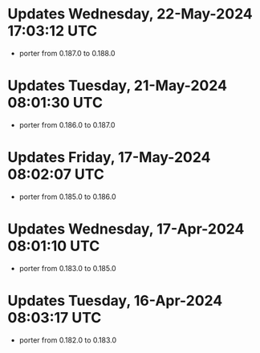 # Updates Wednesday, 22-May-2024 17:03:12 UTC
- porter from 0.187.0 to 0.188.0

# Updates Tuesday, 21-May-2024 08:01:30 UTC
- porter from 0.186.0 to 0.187.0

# Updates Friday, 17-May-2024 08:02:07 UTC
- porter from 0.185.0 to 0.186.0

# Updates Wednesday, 17-Apr-2024 08:01:10 UTC
- porter from 0.183.0 to 0.185.0

# Updates Tuesday, 16-Apr-2024 08:03:17 UTC
- porter from 0.182.0 to 0.183.0

